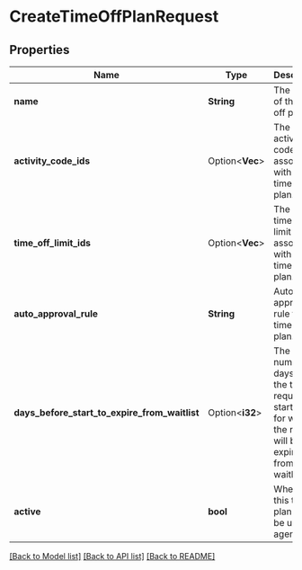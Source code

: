 # CreateTimeOffPlanRequest

## Properties

Name | Type | Description | Notes
------------ | ------------- | ------------- | -------------
**name** | **String** | The name of this time off plan. | 
**activity_code_ids** | Option<**Vec<String>**> | The set of activity code IDs to associate with this time off plan. | [optional]
**time_off_limit_ids** | Option<**Vec<String>**> | The set of time off limit IDs to associate with this time off plan. | [optional]
**auto_approval_rule** | **String** | Auto approval rule for the time off plan. | 
**days_before_start_to_expire_from_waitlist** | Option<**i32**> | The number of days before the time off request start date for when the request will be expired from the waitlist. | [optional]
**active** | **bool** | Whether this time off plan should be used by agents. | 

[[Back to Model list]](../README.md#documentation-for-models) [[Back to API list]](../README.md#documentation-for-api-endpoints) [[Back to README]](../README.md)



